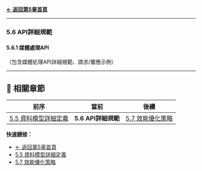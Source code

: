 **[← 返回第5章首頁](ch5-index.md)**

---

### 5.6 API詳細規範

#### 5.6.1 媒體處理API

（包含媒體処理API詳細規範、請求/響應示例）

---

## 📑 相關章節

| 前序 | 當前 | 後續 |
|-----|------|------|
| [5.5 資料模型詳細定義](ch5-5-資料模型詳細定義.md) | **5.6 API詳細規範** | [5.7 效能優化策略](ch5-7-效能優化策略.md) |

**快速鏈接：**
- [← 返回第5章首頁](ch5-index.md)
- [5.5 資料模型詳細定義](ch5-5-資料模型詳細定義.md)
- [5.7 效能優化策略](ch5-7-效能優化策略.md)
